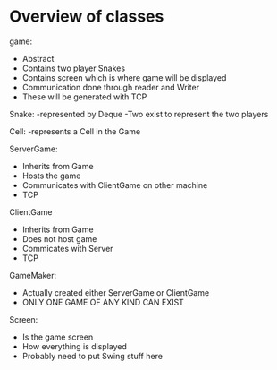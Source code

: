 Overview of classes
===========
game:
- Abstract
- Contains two player Snakes
- Contains screen which is where game will be displayed
- Communication done through reader and Writer
- These will be generated with TCP

Snake:
-represented by Deque
-Two exist to represent the two players

Cell:
-represents a Cell in the Game

ServerGame:
- Inherits from Game
- Hosts the game
- Communicates with ClientGame on other machine
- TCP

ClientGame
- Inherits from Game
- Does not host game
- Commicates with Server
- TCP

GameMaker:
- Actually created either ServerGame or ClientGame
- ONLY ONE GAME OF ANY KIND CAN EXIST

Screen:
- Is the game screen
- How everything is displayed
- Probably need to put Swing stuff here

